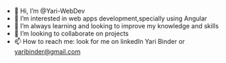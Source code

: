 - 👋 Hi, I’m @Yari-WebDev
- 👀 I’m interested in web apps development,specially using Angular
- 🌱 I’m always learning and looking to improve my knowledge and skills
- 💞️ I’m looking to collaborate on projects 
- 📫 How to reach me: look for me on linkedIn Yari Binder or yaribinder@gmail.com

<!---
Yari-WebDev/Yari-WebDev is a ✨ special ✨ repository because its `README.md` (this file) appears on your GitHub profile.
You can click the Preview link to take a look at your changes.
--->
